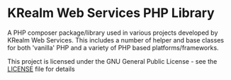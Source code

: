 # KRealm Web Services PHP Library

A PHP composer package/library used in various projects developed by KRealm Web Services. This includes a number of helper and base classes for both  'vanilla' PHP and a variety of PHP based platforms/frameworks.

This project is licensed under the GNU General Public License - see the [LICENSE](LICENSE "LICENSE") file for details
